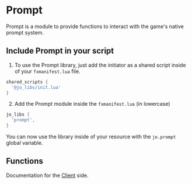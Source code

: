 # Prompt

Prompt is a module to provide functions to interact with the game's native prompt system.

## Include Prompt in your script

1. To use the Prompt library, just add the initiator as a shared script inside of your `fxmanifest.lua` file.
```lua
shared_scripts {
  '@jo_libs/init.lua'
}
```
2. Add the Prompt module inside the `fxmanifest.lua` (in lowercase)
```lua
jo_libs {
  'prompt',
}
```
You can now use the library inside of your resource with the `jo.prompt` global variable.

## Functions

Documentation for the [Client](./client.md) side.  